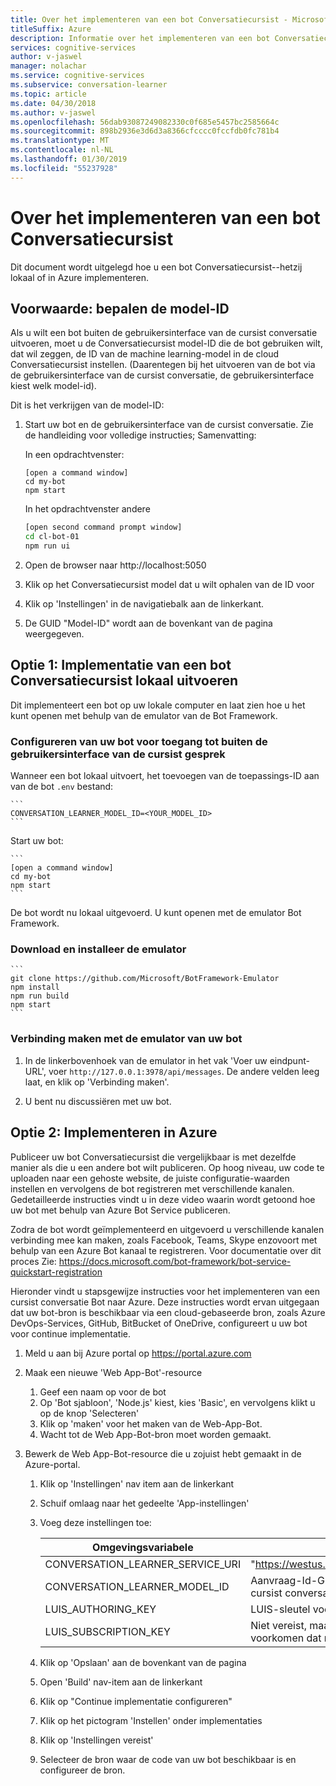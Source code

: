 ```yaml
---
title: Over het implementeren van een bot Conversatiecursist - Microsoft Cognitive Services | Microsoft Docs
titleSuffix: Azure
description: Informatie over het implementeren van een bot Conversatiecursist.
services: cognitive-services
author: v-jaswel
manager: nolachar
ms.service: cognitive-services
ms.subservice: conversation-learner
ms.topic: article
ms.date: 04/30/2018
ms.author: v-jaswel
ms.openlocfilehash: 56dab93087249082330c0f685e5457bc2585664c
ms.sourcegitcommit: 898b2936e3d6d3a8366cfcccc0fccfdb0fc781b4
ms.translationtype: MT
ms.contentlocale: nl-NL
ms.lasthandoff: 01/30/2019
ms.locfileid: "55237928"
---
```

# <a name="how-to-deploy-a-conversation-learner-bot"></a>Over het implementeren van een bot Conversatiecursist

Dit document wordt uitgelegd hoe u een bot Conversatiecursist--hetzij lokaal of in Azure implementeren.

## <a name="prerequisite-determine-the-model-id"></a>Voorwaarde: bepalen de model-ID 

Als u wilt een bot buiten de gebruikersinterface van de cursist conversatie uitvoeren, moet u de Conversatiecursist model-ID die de bot gebruiken wilt, dat wil zeggen, de ID van de machine learning-model in de cloud Conversatiecursist instellen.  (Daarentegen bij het uitvoeren van de bot via de gebruikersinterface van de cursist conversatie, de gebruikersinterface kiest welk model-id).  

Dit is het verkrijgen van de model-ID:

1. Start uw bot en de gebruikersinterface van de cursist conversatie.  Zie de handleiding voor volledige instructies; Samenvatting:

    In een opdrachtvenster:

    ```
    [open a command window]
    cd my-bot
    npm start
    ```

    In het opdrachtvenster andere

    ```bash
    [open second command prompt window]
    cd cl-bot-01
    npm run ui
    ```

2. Open de browser naar http://localhost:5050 

3. Klik op het Conversatiecursist model dat u wilt ophalen van de ID voor

4. Klik op 'Instellingen' in de navigatiebalk aan de linkerkant.

5. De GUID "Model-ID" wordt aan de bovenkant van de pagina weergegeven.

## <a name="option-1-deploying-a-conversation-learner-bot-to-run-locally"></a>Optie 1: Implementatie van een bot Conversatiecursist lokaal uitvoeren

Dit implementeert een bot op uw lokale computer en laat zien hoe u het kunt openen met behulp van de emulator van de Bot Framework.

### <a name="configure-your-bot-for-access-outside-the-conversation-learner-ui"></a>Configureren van uw bot voor toegang tot buiten de gebruikersinterface van de cursist gesprek

Wanneer een bot lokaal uitvoert, het toevoegen van de toepassings-ID aan van de bot `.env` bestand:

    ```
    CONVERSATION_LEARNER_MODEL_ID=<YOUR_MODEL_ID>
    ```

Start uw bot:

    ```
    [open a command window]
    cd my-bot
    npm start
    ```

De bot wordt nu lokaal uitgevoerd.  U kunt openen met de emulator Bot Framework.

### <a name="download-and-install-the-emulator"></a>Download en installeer de emulator

    ```
    git clone https://github.com/Microsoft/BotFramework-Emulator
    npm install
    npm run build
    npm start
    ```

### <a name="connect-the-emulator-to-your-bot"></a>Verbinding maken met de emulator van uw bot

1. In de linkerbovenhoek van de emulator in het vak 'Voer uw eindpunt-URL', voer `http://127.0.0.1:3978/api/messages`.  De andere velden leeg laat, en klik op 'Verbinding maken'.

2. U bent nu discussiëren met uw bot.

## <a name="option-2-deploy-to-azure"></a>Optie 2: Implementeren in Azure

Publiceer uw bot Conversatiecursist die vergelijkbaar is met dezelfde manier als die u een andere bot wilt publiceren. Op hoog niveau, uw code te uploaden naar een gehoste website, de juiste configuratie-waarden instellen en vervolgens de bot registreren met verschillende kanalen. Gedetailleerde instructies vindt u in deze video waarin wordt getoond hoe uw bot met behulp van Azure Bot Service publiceren.

Zodra de bot wordt geïmplementeerd en uitgevoerd u verschillende kanalen verbinding mee kan maken, zoals Facebook, Teams, Skype enzovoort met behulp van een Azure Bot kanaal te registreren. Voor documentatie over dit proces Zie: https://docs.microsoft.com/bot-framework/bot-service-quickstart-registration

Hieronder vindt u stapsgewijze instructies voor het implementeren van een cursist conversatie Bot naar Azure.  Deze instructies wordt ervan uitgegaan dat uw bot-bron is beschikbaar via een cloud-gebaseerde bron, zoals Azure DevOps-Services, GitHub, BitBucket of OneDrive, configureert u uw bot voor continue implementatie.

1. Meld u aan bij Azure portal op https://portal.azure.com

2. Maak een nieuwe 'Web App-Bot'-resource 

    1. Geef een naam op voor de bot
    2. Op 'Bot sjabloon', 'Node.js' kiest, kies 'Basic', en vervolgens klikt u op de knop 'Selecteren'
    3. Klik op 'maken' voor het maken van de Web-App-Bot.
    4. Wacht tot de Web App-Bot-bron moet worden gemaakt.

3. Bewerk de Web App-Bot-resource die u zojuist hebt gemaakt in de Azure-portal.

    1. Klik op 'Instellingen' nav item aan de linkerkant
    1. Schuif omlaag naar het gedeelte 'App-instellingen'
    2. Voeg deze instellingen toe:

        Omgevingsvariabele | waarde
        --- | --- 
        CONVERSATION_LEARNER_SERVICE_URI | "https://westus.api.cognitive.microsoft.com/conversationlearner/v1.0/"
        CONVERSATION_LEARNER_MODEL_ID      | Aanvraag-Id-GUID, verkregen via de gebruikersinterface van de cursist conversatie onder 'instellingen' voor het model >
        LUIS_AUTHORING_KEY               | LUIS-sleutel voor dit model ontwerpen
        LUIS_SUBSCRIPTION_KEY            | Niet vereist, maar aanbevolen voor gepubliceerde bots om te voorkomen dat met behulp van uw quotum ontwerpen.
    
    4. Klik op 'Opslaan' aan de bovenkant van de pagina
    5. Open 'Build' nav-item aan de linkerkant
    6. Klik op "Continue implementatie configureren" 
    7. Klik op het pictogram 'Instellen' onder implementaties
    8. Klik op 'Instellingen vereist'
    9. Selecteer de bron waar de code van uw bot beschikbaar is en configureer de bron.
